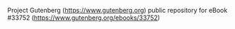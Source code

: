 Project Gutenberg (https://www.gutenberg.org) public repository for eBook #33752 (https://www.gutenberg.org/ebooks/33752)
